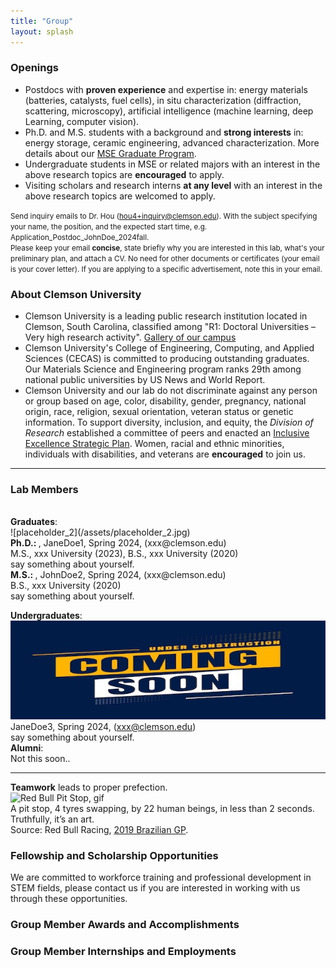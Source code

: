 ```yaml
---
title: "Group"
layout: splash
---
```

### Openings
- Postdocs with **proven experience** and expertise in: energy materials (batteries, catalysts, fuel cells), in situ characterization (diffraction, scattering, microscopy), artificial intelligence (machine learning, deep Learning, computer vision).
- Ph.D. and M.S. students with a background and **strong interests** in: energy storage, ceramic engineering, advanced characterization. More details about our [MSE Graduate Program](https://www.clemson.edu/cecas/departments/mse/academics/graduate/index.html).
- Undergraduate students in MSE or related majors with an interest in the above research topics are **encouraged** to apply.
- Visiting scholars and research interns **at any level** with an interest in the above research topics are welcomed to apply.

<small> Send inquiry emails to Dr. Hou (hou4+inquiry@clemson.edu). With the subject specifying your name, the position, and the expected start time, e.g. Application_Postdoc_JohnDoe_2024fall.<br> Please keep your email **concise**, state briefly why you are interested in this lab, what's your preliminary plan, and attach a CV. No need for other documents or certificates (your email is your cover letter). If you are applying to a specific advertisement, note this in your email.<br></small>

### About Clemson University
- Clemson University is a leading public research institution located in Clemson, South Carolina, classified among "R1: Doctoral Universities – Very high research activity". [Gallery of our campus](/assets/images/misc/clemson_gallery.pdf)<br>
- Clemson University's College of Engineering, Computing, and Applied Sciences (CECAS) is committed to producing outstanding graduates. Our Materials Science and Engineering program ranks 29th among national public universities by US News and World Report.<br>
- Clemson University and our lab do not discriminate against any person or group based on age, color, disability, gender, pregnancy, national origin, race, religion, sexual orientation, veteran status or genetic information. To support diversity, inclusion, and equity, the *Division of Research* established a committee of peers and enacted an [Inclusive Excellence Strategic Plan](https://www.clemson.edu/research/division-of-research/about-division/inclusiveness.html). Women, racial and ethnic minorities, individuals with disabilities, and veterans are **encouraged** to join us.<br>
<hr>

<h3 id="lab-members">Lab Members</h3><br>
<b>Graduates</b>:<br>
![placeholder_2](/assets/placeholder_2.jpg)<br>
<b>Ph.D.: </b>, JaneDoe1, Spring 2024, (xxx@clemson.edu)<br> M.S., xxx University (2023), B.S., xxx University (2020)<br> say something about yourself.<br>
<b>M.S.: </b>, JohnDoe2, Spring 2024, (xxx@clemson.edu)<br> B.S., xxx University (2020)<br> say something about yourself.

<b>Undergraduates</b>:<br>
![placeholder_2](/assets/placeholder_2.jpg)<br>
JaneDoe3, Spring 2024, (xxx@clemson.edu)<br> say something about yourself.<br>
<b>Alumni</b>:<br>
Not this soon..<br>
<hr>

<p><b>Teamwork</b> leads to proper prefection. <br> 
<img src="/assets/images/misc/RedBull_PitStop.gif" alt="Red Bull Pit Stop, gif" /> <br>
A pit stop, 4 tyres swapping, by 22 human beings, in less than 2 seconds. Truthfully, it’s an art.<br> Source: Red Bull Racing, <a href="https://www.youtube.com/watch?v=wsCriICZ-nA">2019 Brazilian GP</a>.</p>

<h3>Fellowship and Scholarship Opportunities</h3>
We are committed to workforce training and professional development in STEM fields, please contact us if you are interested in working with us through these opportunities.
<h3>Group Member Awards and Accomplishments</h3>
<h3>Group Member Internships and Employments</h3>